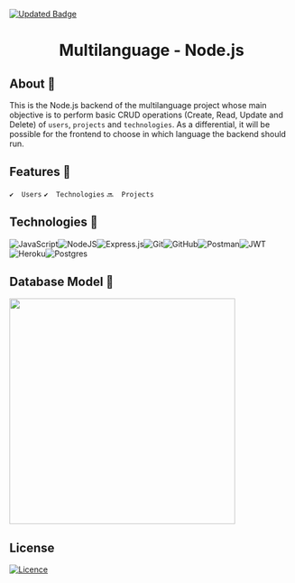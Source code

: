 
<!-- [![Visits Badge](https://badges.pufler.dev/visits/VictorGVC/ProjectMultilanguage-Node)](https://github.com/VictorGVC/ProjectMultilanguage-Node) -->
[![Updated Badge](https://badges.pufler.dev/updated/VictorGVC/ProjectMultilanguage-Node)](https://github.com/VictorGVC/ProjectMultilanguage-Node/commits/main)

<h1 align="center">Multilanguage - Node.js</h1>

## About 🎯

This is the Node.js backend of the multilanguage project whose main objective is to perform basic CRUD operations (Create, Read, Update and Delete) of ``users``, ``projects`` and ``technologies``. As a differential, it will be possible for the frontend to choose in which language the backend should run.

## Features 🌟

``✔️  Users``
``✔️  Technologies``
``🔜  Projects``

## Technologies 🚀
![JavaScript](https://img.shields.io/badge/javascript-%23323330.svg?style=for-the-badge&logo=javascript&logoColor=%23F7DF1E)![NodeJS](https://img.shields.io/badge/node.js-6DA55F?style=for-the-badge&logo=node.js&logoColor=white)![Express.js](https://img.shields.io/badge/express.js-%23404d59.svg?style=for-the-badge&logo=express&logoColor=%2361DAFB)![Git](https://img.shields.io/badge/git-%23F05033.svg?style=for-the-badge&logo=git&logoColor=white)![GitHub](https://img.shields.io/badge/github-%23121011.svg?style=for-the-badge&logo=github&logoColor=white)![Postman](https://img.shields.io/badge/Postman-FF6C37?style=for-the-badge&logo=postman&logoColor=white)![JWT](https://img.shields.io/badge/JWT-black?style=for-the-badge&logo=JSON%20web%20tokens)![Heroku](https://img.shields.io/badge/heroku-%23430098.svg?style=for-the-badge&logo=heroku&logoColor=white)![Postgres](https://img.shields.io/badge/postgres-%23316192.svg?style=for-the-badge&logo=postgresql&logoColor=white)

## Database Model 💾

<img src="https://github.com/VictorGVC/ProjectMultilanguage-Node/blob/main/doc/databse.png" width="400px">

## License

[![Licence](https://img.shields.io/github/license/Ileriayo/markdown-badges?style=for-the-badge)](./LICENSE)